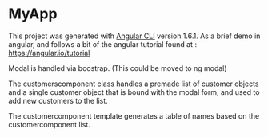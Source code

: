 # MyApp

This project was generated with [Angular CLI](https://github.com/angular/angular-cli) version 1.6.1. As a brief demo in angular, and follows a bit of the angular tutorial found at : https://angular.io/tutorial

Modal is handled via boostrap. (This could be moved to ng modal)

The customerscomponent class handles a premade list of customer objects and a single customer object that is bound with the modal form, and used to add new customers to the list.

The customercomponent template generates a table of names based on the customercomponent list. 




